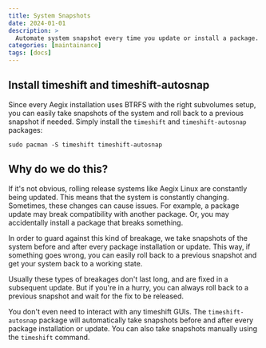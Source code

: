 ```yaml
---
title: System Snapshots
date: 2024-01-01
description: >
  Automate system snapshot every time you update or install a package.
categories: [maintainance]
tags: [docs]
---
```


## Install timeshift and timeshift-autosnap

Since every Aegix installation uses BTRFS with the right subvolumes setup, you can easily take snapshots of the system and roll back to a previous snapshot if needed. Simply install the `timeshift` and `timeshift-autosnap` packages:

``` shell
sudo pacman -S timeshift timeshift-autosnap
```

## Why do we do this?

If it's not obvious, rolling release systems like Aegix Linux are constantly being updated. This means that the system is constantly changing. Sometimes, these changes can cause issues. For example, a package update may break compatibility with another package. Or, you may accidentally install a package that breaks something. 

In order to guard against this kind of breakage, we take snapshots of the system before and after every package installation or update. This way, if something goes wrong, you can easily roll back to a previous snapshot and get your system back to a working state.

Usually these types of breakages don't last long, and are fixed in a subsequent update. But if you're in a hurry, you can always roll back to a previous snapshot and wait for the fix to be released.

You don't even need to interact with any timeshift GUIs. The `timeshift-autosnap` package will automatically take snapshots before and after every package installation or update. You can also take snapshots manually using the `timeshift` command.